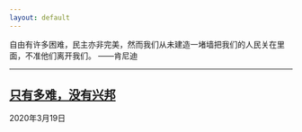 ```yaml
---
layout: default
---
```

自由有许多困难，民主亦非完美，然而我们从未建造一堵墙把我们的人民关在里面，不准他们离开我们。
——肯尼迪

* * *

## [只有多难，没有兴邦](./page/essay-1.html)

2020年3月19日
